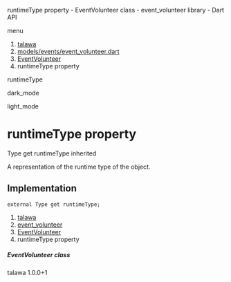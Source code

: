 




runtimeType property - EventVolunteer class - event\_volunteer library - Dart API







menu

1. [talawa](../../index.html)
2. [models/events/event\_volunteer.dart](../../models_events_event_volunteer/models_events_event_volunteer-library.html)
3. [EventVolunteer](../../models_events_event_volunteer/EventVolunteer-class.html)
4. runtimeType property

runtimeType


dark\_mode

light\_mode




# runtimeType property


Type
get
runtimeType
inherited

A representation of the runtime type of the object.


## Implementation

```
external Type get runtimeType;
```


 


1. [talawa](../../index.html)
2. [event\_volunteer](../../models_events_event_volunteer/models_events_event_volunteer-library.html)
3. [EventVolunteer](../../models_events_event_volunteer/EventVolunteer-class.html)
4. runtimeType property

##### EventVolunteer class





talawa
1.0.0+1






